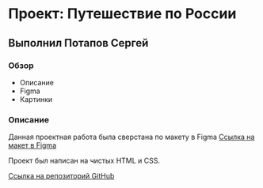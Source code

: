 # Проект: Путешествие по России
## Выполнил Потапов Сергей 

### Обзор
* Описание
* Figma
* Картинки

### Описание 
Данная проектная работа была сверстана по макету в Figma 
[Ссылка на макет в Figma](https://www.figma.com/file/5S2WSbEFL6awjVWJ0NWL8Q/Sprint-3_-Russia-_-desktop-mobile?node-id=28503%3A0)

Проект был написан на чистых HTML и CSS.

[Ссылка на репозиторий GitHub](https://narsel94.github.io/russian-travel-bootcamp/)
